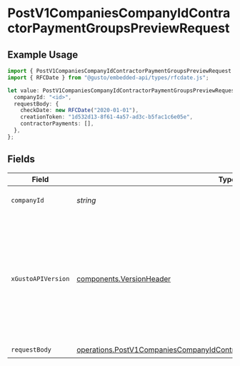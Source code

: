 # PostV1CompaniesCompanyIdContractorPaymentGroupsPreviewRequest

## Example Usage

```typescript
import { PostV1CompaniesCompanyIdContractorPaymentGroupsPreviewRequest } from "@gusto/embedded-api/models/operations/postv1companiescompanyidcontractorpaymentgroupspreview.js";
import { RFCDate } from "@gusto/embedded-api/types/rfcdate.js";

let value: PostV1CompaniesCompanyIdContractorPaymentGroupsPreviewRequest = {
  companyId: "<id>",
  requestBody: {
    checkDate: new RFCDate("2020-01-01"),
    creationToken: "1d532d13-8f61-4a57-ad3c-b5fac1c6e05e",
    contractorPayments: [],
  },
};
```

## Fields

| Field                                                                                                                                                                                                                        | Type                                                                                                                                                                                                                         | Required                                                                                                                                                                                                                     | Description                                                                                                                                                                                                                  |
| ---------------------------------------------------------------------------------------------------------------------------------------------------------------------------------------------------------------------------- | ---------------------------------------------------------------------------------------------------------------------------------------------------------------------------------------------------------------------------- | ---------------------------------------------------------------------------------------------------------------------------------------------------------------------------------------------------------------------------- | ---------------------------------------------------------------------------------------------------------------------------------------------------------------------------------------------------------------------------- |
| `companyId`                                                                                                                                                                                                                  | *string*                                                                                                                                                                                                                     | :heavy_check_mark:                                                                                                                                                                                                           | The UUID of the company                                                                                                                                                                                                      |
| `xGustoAPIVersion`                                                                                                                                                                                                           | [components.VersionHeader](../../models/components/versionheader.md)                                                                                                                                                         | :heavy_minus_sign:                                                                                                                                                                                                           | Determines the date-based API version associated with your API call. If none is provided, your application's [minimum API version](https://docs.gusto.com/embedded-payroll/docs/api-versioning#minimum-api-version) is used. |
| `requestBody`                                                                                                                                                                                                                | [operations.PostV1CompaniesCompanyIdContractorPaymentGroupsPreviewRequestBody](../../models/operations/postv1companiescompanyidcontractorpaymentgroupspreviewrequestbody.md)                                                 | :heavy_check_mark:                                                                                                                                                                                                           | N/A                                                                                                                                                                                                                          |